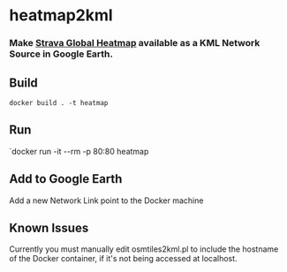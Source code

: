 # heatmap2kml

### Make [Strava Global Heatmap](https://www.strava.com/heatmap) available as a KML Network Source in Google Earth.

Build
--------
`docker build . -t heatmap`

Run
--------
`docker run -it --rm -p 80:80 heatmap

Add to Google Earth
--------
Add a new Network Link point to the Docker machine

Known Issues
--------
Currently you must manually edit osmtiles2kml.pl to include the hostname of the Docker container, if it's not being accessed at localhost.
